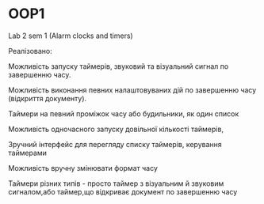 # OOP1
Lab 2 sem 1 (Alarm clocks and timers)

Реалізовано:

Можливість запуску таймерів, звуковий та візуальний сигнал по завершенню часу.

Можливість виконання певних налаштовуваних дій по завершенню часу (відкриття документу).

Таймери на певний проміжок часу або будильники, як один список

Можливість одночасного запуску довільної кількості таймерів, 

Зручний інтерфейс для перегляду списку таймерів, керування таймерами 

Можливість вручну змінювати формат часу

Таймери різних типів - просто таймер з візуальним й звуковим сигналом,або таймер,що відкриває документ по завершенню часу

